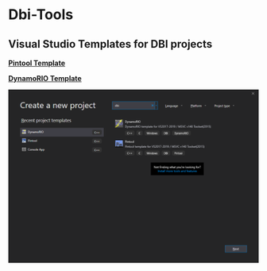 # Dbi-Tools
 

## Visual Studio Templates for DBI projects

**[Pintool Template](VisualStudio-Templates/PintoolTemplate/README.MD)**

**[DynamoRIO Template](VisualStudio-Templates/DynamoRIOTemplate/README.MD)**

<p align="center"><img src="VisualStudio-Templates/DynamoRIOTemplate/vs_templates.png" width="auto" height="auto"></p>